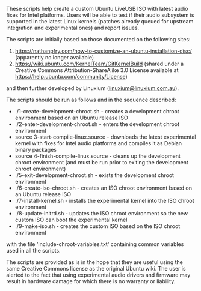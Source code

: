 
These scripts help create a custom Ubuntu LiveUSB ISO with latest audio fixes for Intel platforms. Users will be able to test if their audio subsystem is supported in the latest Linux kernels (patches already queued for upstream integration and experimental ones) and report issues.

The scripts are initially based on those documented on the following sites:

1. https://nathanpfry.com/how-to-customize-an-ubuntu-installation-disc/ (apparently no longer available)
2. https://wiki.ubuntu.com/KernelTeam/GitKernelBuild (shared under a Creative Commons Attribution-ShareAlike 3.0 License available at https://help.ubuntu.com/community/License)

and then further developed by Linuxium (linuxium@linuxium.com.au).

The scripts should be run as follows and in the sequence described:

- ./1-create-development-chroot.sh - creates a development chroot environment based on an Ubuntu release ISO
- ./2-enter-development-chroot.sh - enters the development chroot environment
- source 3-start-compile-linux.source - downloads the latest experimental kernel with fixes for Intel audio platforms and compiles it as Debian binary packages
- source 4-finish-compile-linux.source - cleans up the development chroot environment (and must be run prior to exiting the development chroot environment)
- ./5-exit-development-chroot.sh - exists the development chroot environment
- ./6-create-iso-chroot.sh - creates an ISO chroot environment based on an Ubuntu release ISO
- ./7-install-kernel.sh - installs the experimental kernel into the ISO chroot environment
- ./8-update-initrd.sh - updates the ISO chroot environment so the new custom ISO can boot the experimental kernel
- ./9-make-iso.sh - creates the custom ISO based on the ISO chroot environment

with the file 'include-chroot-variables.txt' containing common variables used in all the scripts.

The scripts are provided as is in the hope that they are useful using the same Creative Commons license as the original Ubuntu wiki. The user is alerted to the fact that using experimental audio drivers and firmware may result in hardware damage for which there is no warranty or liability.

